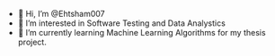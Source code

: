 - 👋 Hi, I’m @Ehtsham007
- 👀 I’m interested in Software Testing and Data Analystics
- 🌱 I’m currently learning Machine Learning Algorithms for my thesis project.

<!---
Ehtsham007/Ehtsham007 is a ✨ special ✨ repository because its `README.md` (this file) appears on your GitHub profile.
You can click the Preview link to take a look at your changes.
--->
